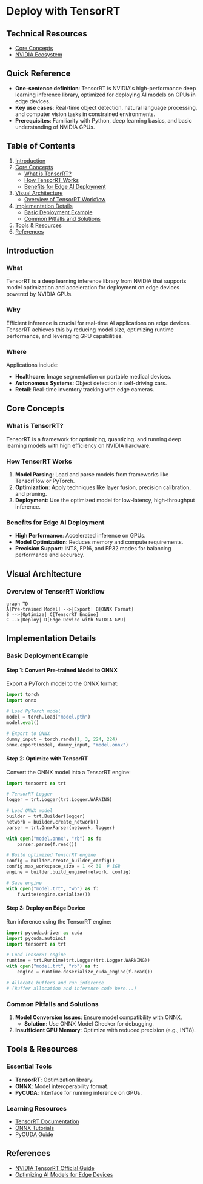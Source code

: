 # Deploy with TensorRT 

## Technical Resources
- [Core Concepts](../../../concepts/frameworks/tensorRT)
- [NVIDIA Ecosystem](../../../industry-applications/nvidia-ecosystem)


## Quick Reference  
- **One-sentence definition**: TensorRT is NVIDIA's high-performance deep learning inference library, optimized for deploying AI models on GPUs in edge devices.  
- **Key use cases**: Real-time object detection, natural language processing, and computer vision tasks in constrained environments.  
- **Prerequisites**: Familiarity with Python, deep learning basics, and basic understanding of NVIDIA GPUs.  

## Table of Contents  
1. [Introduction](#introduction)
2. [Core Concepts](#core-concepts)
   - [What is TensorRT?](#what-is-tensorrt)
   - [How TensorRT Works](#how-tensorrt-works)
   - [Benefits for Edge AI Deployment](#benefits-for-edge-ai-deployment)
3. [Visual Architecture](#visual-architecture)
   - [Overview of TensorRT Workflow](#overview-of-tensorrt-workflow)
4. [Implementation Details](#implementation-details)
   - [Basic Deployment Example](#basic-deployment-example)
   - [Common Pitfalls and Solutions](#common-pitfalls-and-solutions)
5. [Tools & Resources](#tools--resources)
6. [References](#references)

## Introduction  
### What  
TensorRT is a deep learning inference library from NVIDIA that supports model optimization and acceleration for deployment on edge devices powered by NVIDIA GPUs.  

### Why  
Efficient inference is crucial for real-time AI applications on edge devices. TensorRT achieves this by reducing model size, optimizing runtime performance, and leveraging GPU capabilities.  

### Where  
Applications include:  
- **Healthcare**: Image segmentation on portable medical devices.  
- **Autonomous Systems**: Object detection in self-driving cars.  
- **Retail**: Real-time inventory tracking with edge cameras.  

## Core Concepts  
### What is TensorRT?  
TensorRT is a framework for optimizing, quantizing, and running deep learning models with high efficiency on NVIDIA hardware.

### How TensorRT Works  
1. **Model Parsing**: Load and parse models from frameworks like TensorFlow or PyTorch.  
2. **Optimization**: Apply techniques like layer fusion, precision calibration, and pruning.  
3. **Deployment**: Use the optimized model for low-latency, high-throughput inference.  

### Benefits for Edge AI Deployment  
- **High Performance**: Accelerated inference on GPUs.  
- **Model Optimization**: Reduces memory and compute requirements.  
- **Precision Support**: INT8, FP16, and FP32 modes for balancing performance and accuracy.  

## Visual Architecture  
### Overview of TensorRT Workflow  
```mermaid
graph TD
A[Pre-trained Model] -->|Export| B[ONNX Format]
B -->|Optimize| C[TensorRT Engine]
C -->|Deploy| D[Edge Device with NVIDIA GPU]
```

## Implementation Details  
### Basic Deployment Example  
#### Step 1: Convert Pre-trained Model to ONNX  
Export a PyTorch model to the ONNX format:  
```python
import torch
import onnx

# Load PyTorch model
model = torch.load("model.pth")
model.eval()

# Export to ONNX
dummy_input = torch.randn(1, 3, 224, 224)
onnx.export(model, dummy_input, "model.onnx")
```

#### Step 2: Optimize with TensorRT  
Convert the ONNX model into a TensorRT engine:  
```python
import tensorrt as trt

# TensorRT Logger
logger = trt.Logger(trt.Logger.WARNING)

# Load ONNX model
builder = trt.Builder(logger)
network = builder.create_network()
parser = trt.OnnxParser(network, logger)

with open("model.onnx", "rb") as f:
    parser.parse(f.read())

# Build optimized TensorRT engine
config = builder.create_builder_config()
config.max_workspace_size = 1 << 30  # 1GB
engine = builder.build_engine(network, config)

# Save engine
with open("model.trt", "wb") as f:
    f.write(engine.serialize())
```

#### Step 3: Deploy on Edge Device  
Run inference using the TensorRT engine:  
```python
import pycuda.driver as cuda
import pycuda.autoinit
import tensorrt as trt

# Load TensorRT engine
runtime = trt.Runtime(trt.Logger(trt.Logger.WARNING))
with open("model.trt", "rb") as f:
    engine = runtime.deserialize_cuda_engine(f.read())

# Allocate buffers and run inference
# (Buffer allocation and inference code here...)
```

### Common Pitfalls and Solutions  
1. **Model Conversion Issues**: Ensure model compatibility with ONNX.  
   - **Solution**: Use ONNX Model Checker for debugging.  
2. **Insufficient GPU Memory**: Optimize with reduced precision (e.g., INT8).  

## Tools & Resources  
### Essential Tools  
- **TensorRT**: Optimization library.  
- **ONNX**: Model interoperability format.  
- **PyCUDA**: Interface for running inference on GPUs.  

### Learning Resources  
- [TensorRT Documentation](https://docs.nvidia.com/deeplearning/tensorrt)  
- [ONNX Tutorials](https://onnx.ai)  
- [PyCUDA Guide](https://documen.tician.de/pycuda)  

## References  
- [NVIDIA TensorRT Official Guide](https://docs.nvidia.com/deeplearning/tensorrt)  
- [Optimizing AI Models for Edge Devices](https://arxiv.org/abs/edge-ai)  
